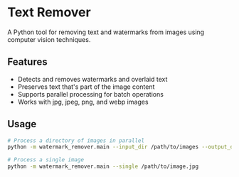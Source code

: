# Text Remover

A Python tool for removing text and watermarks from images using computer vision techniques.

## Features
- Detects and removes watermarks and overlaid text
- Preserves text that's part of the image content
- Supports parallel processing for batch operations
- Works with jpg, jpeg, png, and webp images

## Usage
```bash
# Process a directory of images in parallel
python -m watermark_remover.main --input_dir /path/to/images --output_dir /path/to/output

# Process a single image
python -m watermark_remover.main --single /path/to/image.jpg
```